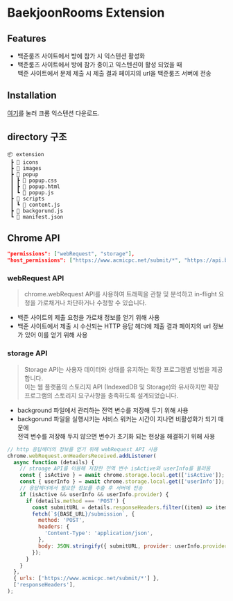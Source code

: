 # BaekjoonRooms Extension

## Features

- 백준룸즈 사이트에서 방에 참가 시 익스텐션 활성화
- 백준룸즈 사이트에서 방에 참가 중이고 익스텐션이 활성 되었을 때  
  백준 사이트에서 문제 제출 시 제출 결과 페이지의 url을 백준룸즈 서버에 전송

## Installation

[여기](https://chromewebstore.google.com/detail/baekjoonrooms/fndogmcoaeenjcihljbahpdlfinkepeh)를 눌러 크롬 익스텐션 다운로드.

## directory 구조

```
📦 extension
 ┣ 📂 icons
 ┣ 📂 images
 ┣ 📂 popup
 ┃ ┣ 📜 popup.css
 ┃ ┣ 📜 popup.html
 ┃ ┗ 📜 popup.js
 ┣ 📂 scripts
 ┃ ┗ 📜 content.js
 ┣ 📜 backgorund.js
 ┗ 📜 manifest.json
```

## Chrome API

```JSON
"permissions": ["webRequest", "storage"],
"host_permissions": ["https://www.acmicpc.net/submit/*", "https://api.baekjoonrooms.com/*"],
```

### webRequest API

> chrome.webRequest API를 사용하여 트래픽을 관찰 및 분석하고 in-flight 요청을 가로채거나 차단하거나 수정할 수 있습니다.

- 백준 사이트의 제출 요청을 가로채 정보를 얻기 위해 사용
- 백준 사이트에서 제출 시 수신되는 HTTP 응답 헤더에 제출 결과 페이지의 url 정보가 있어 이를 얻기 위해 사용

### storage API

> Storage API는 사용자 데이터와 상태를 유지하는 확장 프로그램별 방법을 제공합니다.  
> 이는 웹 플랫폼의 스토리지 API (IndexedDB 및 Storage)와 유사하지만 확장 프로그램의 스토리지 요구사항을 충족하도록 설계되었습니다.

- background 파일에서 관리하는 전역 변수를 저장해 두기 위해 사용
- backgorund 파일을 실행시키는 서비스 워커는 시간이 지나면 비활성화가 되기 때문에  
  전역 변수를 저장해 두지 않으면 변수가 초기화 되는 현상을 해결하기 위해 사용

```javascript
// http 응답헤더의 정보를 얻기 위해 webRequest API 사용
chrome.webRequest.onHeadersReceived.addListener(
  async function (details) {
    // stroage API를 이용해 저장한 전역 변수 isActive와 userInfo를 불러옴
    const { isActive } = await chrome.storage.local.get(['isActive']);
    const { userInfo } = await chrome.storage.local.get(['userInfo']);
    // 응답헤더에서 필요한 정보를 추출 후 서버에 전송
    if (isActive && userInfo && userInfo.provider) {
      if (details.method === 'POST') {
        const submitURL = details.responseHeaders.filter((item) => item.name === 'location')[0].value;
        fetch(`${BASE_URL}/submission`, {
          method: 'POST',
          headers: {
            'Content-Type': 'application/json',
          },
          body: JSON.stringify({ submitURL, provider: userInfo.provider, providerId: userInfo.providerId }),
        });
      }
    }
  },
  { urls: ['https://www.acmicpc.net/submit/*'] },
  ['responseHeaders'],
);
```
